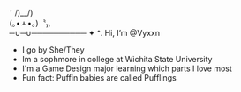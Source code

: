 ⁺ /)__/)   </br>
(｡•ㅅ•｡)〝₎₎ </br>
─∪─∪────────── ✦ ⁺. Hi, I’m @Vyxxn
- I go by She/They
- Im a sophmore in college at Wichita State University
- I'm a Game Design major learning which parts I love most
- Fun fact: Puffin babies are called Pufflings
